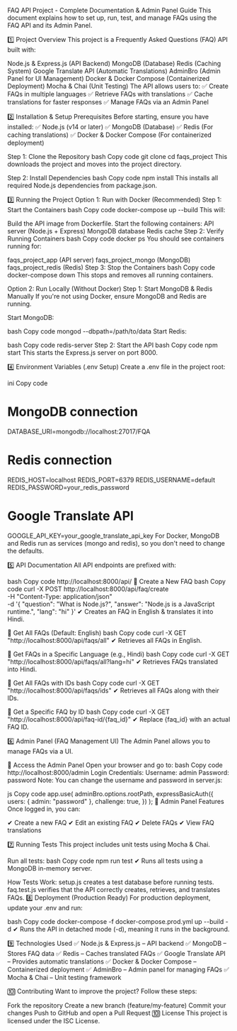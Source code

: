 FAQ API Project - Complete Documentation & Admin Panel Guide
This document explains how to set up, run, test, and manage FAQs using the FAQ API and its Admin Panel.

1️⃣ Project Overview
This project is a Frequently Asked Questions (FAQ) API built with:

Node.js & Express.js (API Backend)
MongoDB (Database)
Redis (Caching System)
Google Translate API (Automatic Translations)
AdminBro (Admin Panel for UI Management)
Docker & Docker Compose (Containerized Deployment)
Mocha & Chai (Unit Testing)
The API allows users to:
✅ Create FAQs in multiple languages
✅ Retrieve FAQs with translations
✅ Cache translations for faster responses
✅ Manage FAQs via an Admin Panel

2️⃣ Installation & Setup
Prerequisites
Before starting, ensure you have installed:
✅ Node.js (v14 or later)
✅ MongoDB (Database)
✅ Redis (For caching translations)
✅ Docker & Docker Compose (For containerized deployment)

Step 1: Clone the Repository
bash
Copy code
git clone <repository-url>
cd faqs_project
This downloads the project and moves into the project directory.

Step 2: Install Dependencies
bash
Copy code
npm install
This installs all required Node.js dependencies from package.json.

3️⃣ Running the Project
Option 1: Run with Docker (Recommended)
Step 1: Start the Containers
bash
Copy code
docker-compose up --build
This will:

Build the API image from Dockerfile.
Start the following containers:
API server (Node.js + Express)
MongoDB database
Redis cache
Step 2: Verify Running Containers
bash
Copy code
docker ps
You should see containers running for:

faqs_project_app (API server)
faqs_project_mongo (MongoDB)
faqs_project_redis (Redis)
Step 3: Stop the Containers
bash
Copy code
docker-compose down
This stops and removes all running containers.

Option 2: Run Locally (Without Docker)
Step 1: Start MongoDB & Redis Manually
If you're not using Docker, ensure MongoDB and Redis are running.

Start MongoDB:

bash
Copy code
mongod --dbpath=/path/to/data
Start Redis:

bash
Copy code
redis-server
Step 2: Start the API
bash
Copy code
npm start
This starts the Express.js server on port 8000.

4️⃣ Environment Variables (.env Setup)
Create a .env file in the project root:

ini
Copy code
# MongoDB connection
DATABASE_URI=mongodb://localhost:27017/FQA  

# Redis connection
REDIS_HOST=localhost
REDIS_PORT=6379
REDIS_USERNAME=default
REDIS_PASSWORD=your_redis_password

# Google Translate API
GOOGLE_API_KEY=your_google_translate_api_key
For Docker, MongoDB and Redis run as services (mongo and redis), so you don't need to change the defaults.

5️⃣ API Documentation
All API endpoints are prefixed with:

bash
Copy code
http://localhost:8000/api/
📌 Create a New FAQ
bash
Copy code
curl -X POST http://localhost:8000/api/faq/create \
  -H "Content-Type: application/json" \
  -d '{
    "question": "What is Node.js?",
    "answer": "Node.js is a JavaScript runtime.",
    "lang": "hi"
  }'
✔ Creates an FAQ in English & translates it into Hindi.

📌 Get All FAQs (Default: English)
bash
Copy code
curl -X GET "http://localhost:8000/api/faqs/all"
✔ Retrieves all FAQs in English.

📌 Get FAQs in a Specific Language (e.g., Hindi)
bash
Copy code
curl -X GET "http://localhost:8000/api/faqs/all?lang=hi"
✔ Retrieves FAQs translated into Hindi.

📌 Get All FAQs with IDs
bash
Copy code
curl -X GET "http://localhost:8000/api/faqs/ids"
✔ Retrieves all FAQs along with their IDs.

📌 Get a Specific FAQ by ID
bash
Copy code
curl -X GET "http://localhost:8000/api/faq-id/{faq_id}"
✔ Replace {faq_id} with an actual FAQ ID.

6️⃣ Admin Panel (FAQ Management UI)
The Admin Panel allows you to manage FAQs via a UI.

📌 Access the Admin Panel
Open your browser and go to:
bash
Copy code
http://localhost:8000/admin
Login Credentials:
Username: admin
Password: password
Note: You can change the username and password in server.js:

js
Copy code
app.use(
  adminBro.options.rootPath,
  expressBasicAuth({
    users: { admin: "password" },
    challenge: true,
  })
);
📌 Admin Panel Features
Once logged in, you can:

✔ Create a new FAQ
✔ Edit an existing FAQ
✔ Delete FAQs
✔ View FAQ translations

7️⃣ Running Tests
This project includes unit tests using Mocha & Chai.

Run all tests:
bash
Copy code
npm run test
✔ Runs all tests using a MongoDB in-memory server.

How Tests Work:
setup.js creates a test database before running tests.
faq.test.js verifies that the API correctly creates, retrieves, and translates FAQs.
8️⃣ Deployment (Production Ready)
For production deployment, update your .env and run:

bash
Copy code
docker-compose -f docker-compose.prod.yml up --build -d
✔ Runs the API in detached mode (-d), meaning it runs in the background.

9️⃣ Technologies Used
✅ Node.js & Express.js – API backend
✅ MongoDB – Stores FAQ data
✅ Redis – Caches translated FAQs
✅ Google Translate API – Provides automatic translations
✅ Docker & Docker Compose – Containerized deployment
✅ AdminBro – Admin panel for managing FAQs
✅ Mocha & Chai – Unit testing framework

🔟 Contributing
Want to improve the project? Follow these steps:

Fork the repository
Create a new branch (feature/my-feature)
Commit your changes
Push to GitHub and open a Pull Request
🔟 License
This project is licensed under the ISC License.
